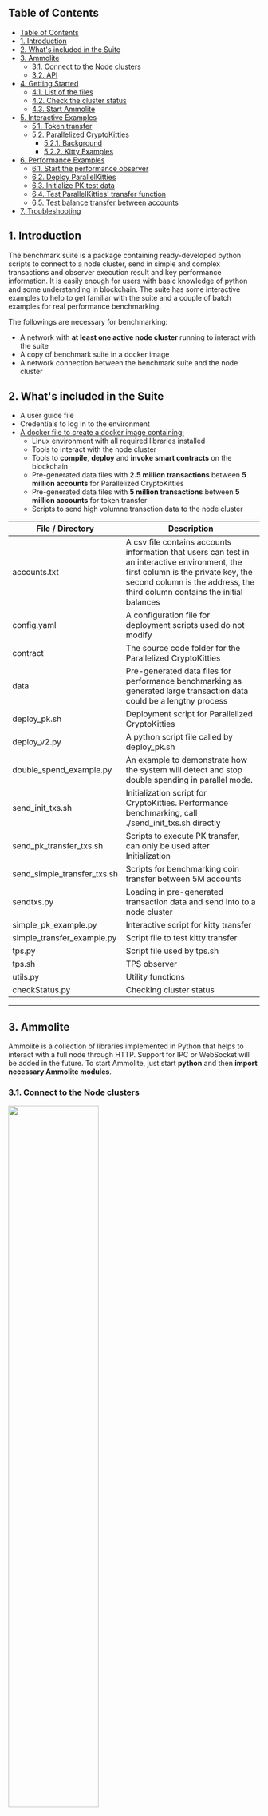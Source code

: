 ## Table of Contents 

- [Table of Contents](#table-of-contents)
- [1. Introduction](#1-introduction)
- [2. What's included in the Suite](#2-whats-included-in-the-suite)
- [3. Ammolite](#3-ammolite)
  - [3.1. Connect to the Node clusters](#31-connect-to-the-node-clusters)
  - [3.2. API](#32-api)
- [4. Getting Started](#4-getting-started)
  - [4.1. List of the files](#41-list-of-the-files)
  - [4.2. Check the cluster status](#42-check-the-cluster-status)
  - [4.3. Start Ammolite](#43-start-ammolite)
- [5. Interactive Examples](#5-interactive-examples)
  - [5.1. Token transfer](#51-token-transfer)
  - [5.2. Parallelized CryptoKitties](#52-parallelized-cryptokitties)
    - [5.2.1. Background](#521-background)
    - [5.2.2. Kitty Examples](#522-kitty-examples)
- [6. Performance Examples](#6-performance-examples)
  - [6.1. Start the performance observer](#61-start-the-performance-observer)
  - [6.2. Deploy ParallelKitties](#62-deploy-parallelkitties)
  - [6.3. Initialize PK test data](#63-initialize-pk-test-data)
  - [6.4. Test ParallelKitties' transfer function](#64-test-parallelkitties-transfer-function)
  - [6.5.  Test balance transfer between accounts](#65--test-balance-transfer-between-accounts)
- [7. Troubleshooting](#7-troubleshooting)

## 1. Introduction

The benchmark suite is a package containing ready-developed python scripts to connect to a node cluster, send in simple and complex transactions and observer execution result and key performance information. It is easily enough for users with basic knowledge of python and some understanding in blockchain. The suite has some interactive examples to help to get familiar with the suite and a couple of batch examples for real performance benchmarking.

The followings are necessary for benchmarking:

- A network with **at least one active node cluster** running to interact with the suite
- A copy of benchmark suite in a docker image
- A network connection between the benchmark suite and the node cluster

## 2. What's included in the Suite

- A user guide file
- Credentials to log in to the environment
- [A docker file to create a docker image containing:](https://github.com/arcology-network/ammolite/blob/master/Dockerfile)
  - Linux environment with all required libraries installed
  - Tools to interact with the node cluster
  - Tools to **compile**, **deploy** and **invoke smart contracts** on the blockchain
  - Pre-generated data files with **2.5 million transactions** between  **5 million accounts** for Parallelized CryptoKitties
  - Pre-generated data files with **5 million transactions** between **5 million accounts** for token transfer
  - Scripts to send high volumne transction data to the node cluster
  

|File / Directory |    Description|
|---|---|
|accounts.txt                |A csv file contains accounts information that users can test in an interactive environment, the first column is the private key, the second column is the address, the third column contains the initial balances|
|config.yaml                 |A configuration file for deployment scripts used do not modify|
|contract                    |The source code folder for the Parallelized CryptoKitties|
|data                        |Pre-generated data files for performance benchmarking as generated large transaction data could be a lengthy process|
|deploy_pk.sh                |Deployment script for Parallelized CryptoKitties|
|deploy_v2.py                |A python script file called by deploy_pk.sh                 |
|double_spend_example.py     |An example to demonstrate how the system will detect and stop double spending in parallel mode. |
|send_init_txs.sh            |Initialization script for CryptoKitties. Performance benchmarking, call ./send_init_txs.sh directly|
|send_pk_transfer_txs.sh     |Scripts to  execute PK transfer, can only be used after Initialization|
|send_simple_transfer_txs.sh |Scripts for benchmarking coin transfer between 5M accounts|
|sendtxs.py                  |Loading in pre-generated transaction data and send into to a node cluster|
|simple_pk_example.py        |Interactive script for kitty transfer|
|simple_transfer_example.py  |Script file to test kitty transfer|
|tps.py                      |Script file used by tps.sh|
|tps.sh                      |TPS observer|
|utils.py                    |Utility functions|
|checkStatus.py              |Checking cluster status |

---

## 3. Ammolite

Ammolite is a collection of libraries implemented in Python that helps to interact with a full node through HTTP. Support for IPC or WebSocket will be added in the future. To start Ammolite, just start **python** and then **import necessary Ammolite modules**.

### 3.1. Connect to the Node clusters

<img src="./images/connect-to-cluster.svg" width=60%>

### 3.2. API

The [Ammolite API](https://github.com/arcology-network/benchmarking/blob/main/ammolite-API.md) provides decriptions and some examples of how to write Python scripts to compile Solidty code and interact with a node cluster using [Ammolite](https://github.com/arcology-network/Ammolite) through HTTP interfaces.

> The docker image in the Benchmark comes with all the nessaray libraries and tools, so please don't try to reinstall them.

---

## 4. Getting Started

SSH into the container with the credentials provided

* **IP address**: xxx
* **Username**:   xxx
* **Password**:   xxx

### 4.1. List of the files

![alt text](./images/contents.png)

### 4.2. Check the cluster status

```python
$ python ./checkStatus.py
```

![alt text](./images/cluster-status.png)

### 4.3. Start Ammolite

To start Ammolite, just start **python** and then **import necessary Ammolite modules.**

```shell
$ python
```

## 5. Interactive Examples

### 5.1. Token transfer

   1. [Simple Coin transfer](https://github.com/arcology-network/benchmarking/blob/main/Simple-Coin-Transfer-Example.md)
   2. When processing transactions in parallel mode, transactions are execute in totally isolated virtual machines. The [Double spending Prevention](https://github.com/arcology-network/benchmarking/blob/main/Double-Spend-Prevention-Example.md) shows how the concurrency framework prevents potential state inconsistency with a very typical case called [double spending](https://en.wikipedia.org/wiki/Double-spending)

### 5.2. Parallelized CryptoKitties

#### 5.2.1. Background

   1. [What is CryptoKitties](https://en.wikipedia.org/wiki/CryptoKitties)
   2. [How to parallelize CryptoKitties](https://github.com/arcology-network/benchmarking/blob/main/How-to-Parallelize-CryptoKitties.md)
   3. [The Concurrency framework](https://github.com/arcology-network/benchmarking/blob/main/concurrency-framework/concurrency-framework.md)
   4. [Parallelized CryptoKitties source code](https://github.com/arcology-network/ammolite/tree/master/examples/parallel_kitties)

#### 5.2.2. Kitty Examples

   1. [Simple Kitty transfer](https://github.com/arcology-network/benchmarking/blob/main/Simple-Kitty-Transfer-Example.md)

---

## 6. Performance Examples

To benchmark the system, we suggest you to use the pre-generated data file containing signed transctions in binary format. Generating large volumn of transactions is a very length process that usually takes a lot of time. The pre-generated data files are under the data directory.

> *Please wait for one script to complete before starting the next one. The best way to tell is by looking at the number of transactions contained in the lastest block. Once the number of transactions in the latest block drops to zero(not rising from zero which shows the system is picking up speed), it shows the system has processed all transactions.*

### 6.1. Start the performance observer

The performance observer gives realtime performance information for block height, number of transctions in each block, max TPS and average TPS over 60 seconds.
>Please note the observer only starts to output TPS when the node cluster is actively processing transctions

```shell
$ ./tps.sh
```

![alt text](./images/performance-observer.png)

### 6.2. Deploy ParallelKitties

```shell
$ ./deploy_pk.sh
```

![alt text](./images/deploy-pk.png)

### 6.3. Initialize PK test data

```shell
$ ./send_init_txs.sh
```

![alt text](./images/initialize-pk-txs.png)

### 6.4. Test ParallelKitties' transfer function

Benchmarking system performance with 2.5 million ParallelKitties transactions between 5 million user addresses

```shell
$ ./send_pk_transfer_txs.sh
```

![alt text](./images/send-pk-transfer-txs.png)

### 6.5.  Test balance transfer between accounts

Benchmarking system performance with 5 million balance transfer transactions between 5 million user addresses

```shell
$ ./send_simple_transfer_txs.sh
```

![alt text](./images/balance-tranfer.png)

---

## 7. Troubleshooting

In interactive mode, if you ran the code snippets provided in the documents and got unexpected results, the cause may be complicated. There are a couple of things you can do for a quick fix:

1. Check if the account you used to sign transactions has enough balance to pay the gas by calling *Cli.getBalance(address)*
2. Find another account from *~/accounts.txt* and try again.
